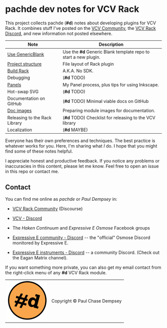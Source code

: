 # pachde dev notes for VCV Rack

This project collects pachde (**#d**) notes about developing plugins for VCV Rack.
It combines stuff I've posted on the [VCV Community](https://community.vcvrack.com/), the [VCV Rack Discord](https://discord.gg/wxa89Mh), and new information not posted elsewhere.

| Note | Description |
| -- | -- |
| [Use GenericBlank](./use-generic-blank.md#use-genericblank) | Use the **#d** Generic Blank template repo to start a new plugin. |
| [Project structure](./project-structure.md#project-structure) | File layout of Rack plugin |
| [Build Rack](./build-rack.md#build-rack) | A.K.A. No SDK. |
| Debugging | (**#d** TODO) |
| [Panels](./panels.md#panels) | My Panel process, plus tips for using Inkscape. |
| Hot-swap SVG | (**#d** TODO) |
| Documentation on GitHub | (**#d** TODO) Minimal viable docs on GitHub |
| [Doc images](./doc-images.md#plugin-images-for-documentation) | Preparing module images for documentation. |
| Releasing to the Rack Library | (**#d** TODO) Checklist for releasing to the VCV library |
| Localization | (**#d** MAYBE) |

Everyone has their own preferences and techniques.
The best practice is whatever works for you.
Here, I'm sharing what _I_ do.
I hope that you might find some of these notes helpful.

I appreciate honest and productive feedback.
If you notice any problems or inaccuracies in this content, please let me know.
Feel free to open an issue in this repo or contact me.

## Contact

You can find me online as *pachde* or *Paul Dempsey* in:

- [VCV Rack Community](https://community.vcvrack.com/) (Discourse)

- [VCV - Discord](https://discord.gg/rhcztE4sZd)

- The *Haken Continuum* and *Expressive E Osmose* Facebook groups

- [Expressive E community - Discord](https://discord.gg/UtMynfPqw7) -- the "official" Osmose Discord monitored by Expressive E.

- [Expressive E instruments - Discord](https://discord.gg/ZjHTgmCR9w) -- a community Discord. (Check out the Eagan Matrix channel).

If you want something more private, you can also get my email contact from the right-click menu of any **#d** VCV Rack module.

| | |
|--|--|
| ![pachde (#d) logo](./assets/Logo.svg) | Copyright © Paul Chase Dempsey |
